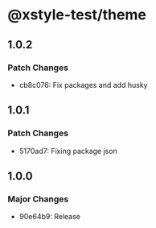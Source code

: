 # @xstyle-test/theme

## 1.0.2

### Patch Changes

- cb8c076: Fix packages and add husky

## 1.0.1

### Patch Changes

- 5170ad7: Fixing package json

## 1.0.0

### Major Changes

- 90e64b9: Release
